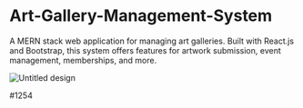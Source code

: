 # Art-Gallery-Management-System
A MERN stack web application for managing art galleries. Built with React.js and Bootstrap, this system offers features for artwork submission, event management, memberships, and more.

![Untitled design](https://github.com/user-attachments/assets/99369dff-89ec-4e98-9e9c-5409a7395519)

#1254
